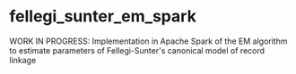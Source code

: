 # fellegi_sunter_em_spark
WORK IN PROGRESS:  Implementation in Apache Spark of the EM algorithm to estimate parameters of Fellegi-Sunter's canonical model of record linkage
